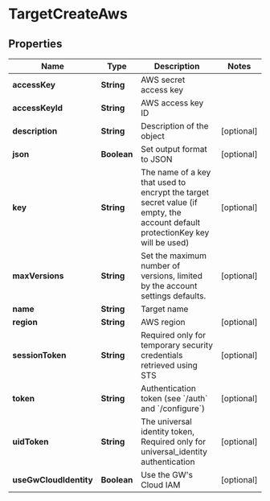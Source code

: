 

# TargetCreateAws


## Properties

| Name | Type | Description | Notes |
|------------ | ------------- | ------------- | -------------|
|**accessKey** | **String** | AWS secret access key |  |
|**accessKeyId** | **String** | AWS access key ID |  |
|**description** | **String** | Description of the object |  [optional] |
|**json** | **Boolean** | Set output format to JSON |  [optional] |
|**key** | **String** | The name of a key that used to encrypt the target secret value (if empty, the account default protectionKey key will be used) |  [optional] |
|**maxVersions** | **String** | Set the maximum number of versions, limited by the account settings defaults. |  [optional] |
|**name** | **String** | Target name |  |
|**region** | **String** | AWS region |  [optional] |
|**sessionToken** | **String** | Required only for temporary security credentials retrieved using STS |  [optional] |
|**token** | **String** | Authentication token (see &#x60;/auth&#x60; and &#x60;/configure&#x60;) |  [optional] |
|**uidToken** | **String** | The universal identity token, Required only for universal_identity authentication |  [optional] |
|**useGwCloudIdentity** | **Boolean** | Use the GW&#39;s Cloud IAM |  [optional] |



